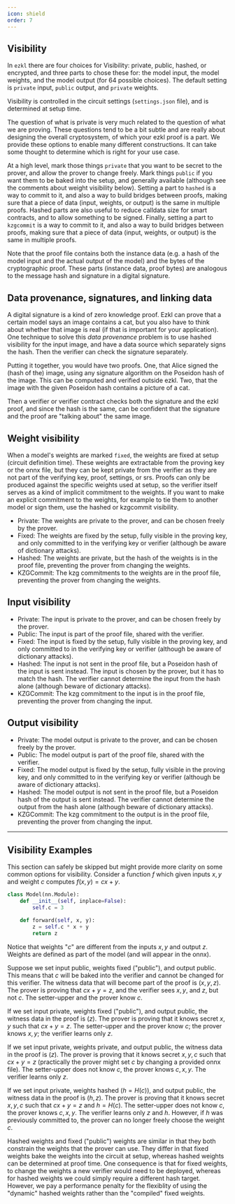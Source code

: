 ```yaml
---
icon: shield
order: 7
---
```

## Visibility

In `ezkl` there are four choices for Visibility: private, public, hashed, or encrypted, and three parts to chose these for: the model input, the model weights, and the model output (for 64 possible choices). The default setting is `private` input, `public` output, and `private` weights.

Visibility is controlled in the circuit settings (`settings.json` file), and is determined at setup time.

The question of what is private is very much related to the question of what we are proving. These questions tend to be a bit subtle and are really about designing the overall cryptosystem, of which your ezkl proof is a part. We provide these options to enable many different constructions. It can take some thought to determine which is right for your use case.

At a high level, mark those things `private` that you want to be secret to the prover, and allow the prover to change freely. Mark things `public` if you want them to be baked into the setup, and generally available (although see the comments about weight visibility below). Setting a part to `hashed` is a way to commit to it, and also a way to build bridges between proofs, making sure that a piece of data (input, weights, or output) is the same in multiple proofs. Hashed parts are also useful to reduce calldata size for smart contracts, and to allow something to be signed. Finally, setting a part to `kzgcommit` is a way to commit to it, and also a way to build bridges between proofs, making sure that a piece of data (input, weights, or output) is the same in multiple proofs.

Note that the proof file contains both the instance data (e.g. a hash of the model input and the actual output of the model) and the bytes of the cryptographic proof. These parts (instance data, proof bytes) are analogous to the message hash and signature in a digital signature.

## Data provenance, signatures, and linking data
A digital signature is a kind of zero knowledge proof. Ezkl can prove that a certain model says an image contains a cat, but you also have to think about whether that image is real (if that is important for your application). One technique to solve this *data provenance* problem is to use hashed visibility for the input image, and have a data source which separately signs the hash. Then the verifier can check the signature separately.

Putting it together, you would have two proofs. One, that Alice signed the (hash of the) image, using any signature algorithm on the Poseidon hash of the image. This can be computed and verified outside ezkl. Two, that the image with the given Poseidon hash contains a picture of a cat.

Then a verifier or verifier contract checks both the signature and the ezkl proof, and since the hash is the same, can be confident that the signature and the proof are "talking about" the same image.


## Weight visibility
When a model's weights are marked `fixed`, the weights are fixed at setup (circuit definition time). These weights are extractable from the proving key or the onnx file, but they can be kept private from the verifier as they are not part of the verifying key, proof, settings, or srs. Proofs can only be produced against the specific weights used at setup, so the verifier itself serves as a kind of implicit commitment to the weights. If you want to make an explicit commitment to the weights, for example to tie them to another model or sign them, use the hashed or kzgcommit visibility.

- Private: The weights are private to the prover, and can be chosen freely by the prover.
- Fixed: The weights are fixed by the setup,  fully visible in the proving key, and only committed to in the verifying key or verifier (although be aware of dictionary attacks).
- Hashed: The weights are private, but the hash of the weights is in the proof file, preventing the prover from changing the weights.
- KZGCommit: The kzg commitments to the weights are in the proof file, preventing the prover from changing the weights.

## Input visibility

- Private: The input is private to the prover, and can be chosen freely by the prover.
- Public: The input is part of the proof file, shared with the verifier.
- Fixed: The input is fixed by the setup, fully visible in the proving key, and only committed to in the verifying key or verifier (although be aware of dictionary attacks).
- Hashed: The input is not sent in the proof file, but a Poseidon hash of the input is sent instead. The input is chosen by the prover, but it has to match the hash. The verifier cannot determine the input from the hash alone (although beware of dictionary attacks).
- KZGCommit: The kzg commitment to the input is in the proof file, preventing the prover from changing the input.


## Output visibility

- Private: The model output is private to the prover, and can be chosen freely by the prover.
- Public: The model output is part of the proof file, shared with the verifier.
- Fixed: The model output is fixed by the setup, fully visible in the proving key, and only committed to in the verifying key or verifier (although be aware of dictionary attacks).
- Hashed: The model output is not sent in the proof file, but a Poseidon hash of the output is sent instead. The verifier cannot determine the output from the hash alone (although beware of dictionary attacks).
- KZGCommit: The kzg commitment to the output is in the proof file, preventing the prover from changing the input.

--------------------

## Visibility Examples

This section can safely be skipped but might provide more clarity on some common options for visibility. Consider a function $f$ which given inputs $x,y$ and weight $c$ computes $f(x,y) = cx+y$. 

```python
class Model(nn.Module):
    def __init__(self, inplace=False):
        self.c = 3

    def forward(self, x, y):
        z = self.c * x + y
        return z
```

Notice that weights "$c$" are different from the inputs $x,y$ and output $z$. Weights are defined as part of the model (and will appear in the onnx). 

Suppose we set input public, weights fixed ("public"), and output public. This means that $c$ will be baked into the verifier and cannot be changed for this verifier. The witness data that will become part of the proof is $(x,y,z)$. The prover is proving that $cx+y = z$, and the verifier sees $x,y,$ and $z$, but not $c$. The setter-upper and the prover know $c$.

If we set input private, weights fixed ("public"), and output public, the witness data in the proof is $(z)$. The prover is proving that it knows secret $x,y$ such that $cx+y = z$. The setter-upper and the prover know $c$; the prover knows $x,y$; the verifier learns only $z$.

If we set input private, weights private, and output public, the witness data in the proof is $(z)$. The prover is proving that it knows secret $x,y,c$ such that $cx+y = z$ (practically the prover might set $c$ by changing a provided onnx file). The setter-upper does not know $c$, the prover knows $c,x,y$. The verifier learns only $z$.

If we set input private, weights hashed ($h = H(c)$), and output public, the witness data in the proof is $(h,z)$. The prover is proving that it knows secret $x,y,c$ such that $cx+y = z$ and $h=H(c)$. The setter-upper does not know $c$, the prover knows $c,x,y$. The verifier learns only $z$ and $h$. However, if $h$ was previously committed to, the prover can no longer freely choose the weight $c$.

Hashed weights and fixed ("public") weights are similar in that they both constrain the weights that the prover can use. They differ in that fixed weights bake the weights into the circuit at setup, whereas hashed weights can be determined at proof time. One consequence is that for fixed weights, to change the weights a new verifier would need to be deployed, whereas for hashed weights we could simply require a different hash target. However, we pay a performance penalty for the flexiblity of using the "dynamic" hashed weights rather than the "compiled" fixed weights.


